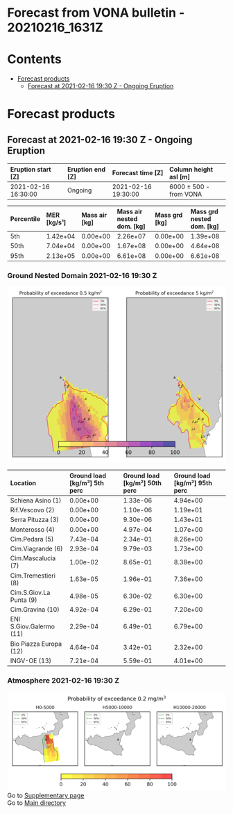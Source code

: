 
Forecast from VONA bulletin - 20210216_1631Z
============================================

Contents
========

* [Forecast products](#forecast-products)
	* [Forecast at 2021-02-16 19:30 Z - Ongoing Eruption](#forecast-at-2021-02-16-1930-z---ongoing-eruption)

# Forecast products

## Forecast at 2021-02-16 19:30 Z - Ongoing Eruption
  

|Eruption start [Z]|Eruption end [Z]|Forecast time [Z]|Column height asl [m]|
| :--- | :--- | :--- | :--- |
|2021-02-16 16:30:00|Ongoing|2021-02-16 19:30:00|6000 ± 500 - from VONA|
  
  

|Percentile|MER [kg/s¹]|Mass air [kg]|Mass air nested dom. [kg]|Mass grd [kg]|Mass grd nested dom. [kg]|
| :--- | :--- | :--- | :--- | :--- | :--- |
|5th|1.42e+04|0.00e+00|2.26e+07|0.00e+00|1.39e+08|
|50th|7.04e+04|0.00e+00|1.67e+08|0.00e+00|4.64e+08|
|95th|2.13e+05|0.00e+00|6.61e+08|0.00e+00|6.61e+08|
  

### Ground Nested Domain 2021-02-16 19:30 Z
  
![](./figures/probability_grd_2021_02_16_1930_scenario_1_1.png)  
  
  
  
  
  
  
  
  
  
  
  
  

|Location|Ground load [kg/m²] 5th perc|Ground load [kg/m²] 50th perc|Ground load [kg/m²] 95th perc|
| :--- | :--- | :--- | :--- |
|Schiena Asino (1)|0.00e+00|1.33e-06|4.94e+00|
|Rif.Vescovo (2)|0.00e+00|1.10e-06|1.19e+01|
|Serra Pituzza (3)|0.00e+00|9.30e-06|1.43e+01|
|Monterosso (4)|0.00e+00|4.97e-04|1.07e+00|
|Cim.Pedara (5)|7.43e-04|2.34e-01|8.26e+00|
|Cim.Viagrande (6)|2.93e-04|9.79e-03|1.73e+00|
|Cim.Mascalucia (7)|1.00e-02|8.65e-01|8.38e+00|
|Cim.Tremestieri (8)|1.63e-05|1.96e-01|7.36e+00|
|Cim.S.Giov.La Punta (9)|4.98e-05|6.30e-02|6.30e+00|
|Cim.Gravina (10)|4.92e-04|6.29e-01|7.20e+00|
|ENI S.Giov.Galermo (11)|2.29e-04|6.49e-01|6.79e+00|
|Bio Piazza Europa (12)|4.64e-04|3.42e-01|2.32e+00|
|INGV-OE (13)|7.21e-04|5.59e-01|4.01e+00|
  

### Atmosphere 2021-02-16 19:30 Z
  
![](./figures/probability_air_2021_02_16_1930_scenario_1_conclev_1_1.png)  
Go to [Supplementary page](Supplementary_page.md)  
Go to [Main directory](https://github.com/federicapardini/Real_time_ash_forecast)